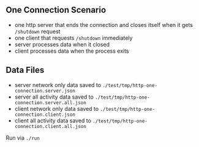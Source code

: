 ## One Connection Scenario

- one http server that ends the connection and closes itself when it gets `/shutdown` request
- one client that requests `/shutdown` immediately
- server processes data when it closed
- client processes data when the process exits

## Data Files

- server network only data saved to `./test/tmp/http-one-connection.server.json`
- server all activity data saved to `./test/tmp/http-one-connection.server.all.json`
- client network only data saved to `./test/tmp/http-one-connection.client.json`
- client all activity data saved to `./test/tmp/http-one-connection.client.all.json`

Run via `./run`
